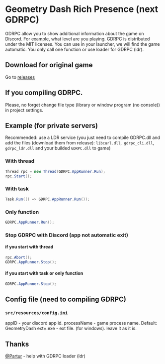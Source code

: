 # Geometry Dash Rich Presence (next GDRPC)
GDRPC allow you to show additional information about the game on Discord. For example, what level are you playing. GDRPC is distributed under the MIT licenses. You can use in your launcher, we will find the game automatic. 
You only call one function or use loader for GDRPC (ldr).

## Download for original game
Go to [releases](https://github.com/hopixteam/gdrpc/releases)

## If you compiling GDRPC.
Please, no forget change file type (library or window program (no console)) in project settings.

## Example (for private servers)
Recommended: use a LDR service (you just need to compile GDRPC.dll and add the files (download them from release): `libcurl.dll`,` gdrpc_cli.dll`, `gdrpc_ldr.dll` and your builded `GDRPC.dll` to game)
### With thread
```c#
Thread rpc = new Thread(GDRPC.AppRunner.Run);
rpc.Start();
```
### With task
```c#
Task.Run(() => GDRPC.AppRunner.Run());
```
### Only function
```c#
GDRPC.AppRunner.Run();
```
### Stop GDRPC with Discord (app not automatic exit)
#### if you start with thread
```c#
rpc.Abort();
GDRPC.AppRunner.Stop();
```
#### if you start with task or only function
```c#
GDRPC.AppRunner.Stop();
```

## Config file (need to compiling GDRPC)
### `src/resources/config.ini`
appID - your discord app id.
processName - game process name. Default: GeometryDash
ext=.exe - ext file. (for windows). leave it as it is.

## Thanks
[@Partur](https://github.com/partur1) - help with GDRPC loader (ldr) 
